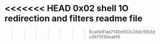 <<<<<<< HEAD
0x02 shell 1O redirection and filters readme file
=======

>>>>>>> 6ca0e61aa7140e553c36dc15b3dc0675f30eabf6
